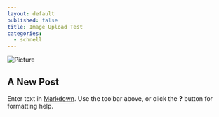 ```yaml
---
layout: default
published: false
title: Image Upload Test
categories:
  - schnell
---
```

![Picture]({{site.baseurl}}/assets/images/charles-deluvio-0v_1TPz1uXw-unsplash.jpg)
## A New Post

Enter text in [Markdown](http://daringfireball.net/projects/markdown/). Use the toolbar above, or click the **?** button for formatting help.
